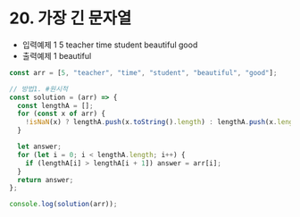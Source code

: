 # 20. 가장 긴 문자열

- 입력예제 1
  5
  teacher
  time
  student
  beautiful
  good
- 출력예제 1 beautiful

```javaScript
const arr = [5, "teacher", "time", "student", "beautiful", "good"];

// 방법1. #원시적
const solution = (arr) => {
  const lengthA = [];
  for (const x of arr) {
    !isNaN(x) ? lengthA.push(x.toString().length) : lengthA.push(x.length); //숫자 5 예외 처리
  }

  let answer;
  for (let i = 0; i < lengthA.length; i++) {
    if (lengthA[i] > lengthA[i + 1]) answer = arr[i];
  }
  return answer;
};

console.log(solution(arr));
```
